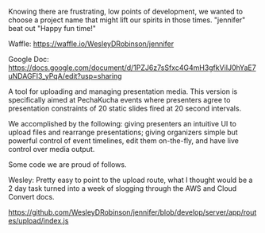Knowing there are frustrating, low points of development, we wanted to choose a project name that might lift our spirits in those times. "jennifer" beat out "Happy fun time!"

Waffle: https://waffle.io/WesleyDRobinson/jennifer

Google Doc: https://docs.google.com/document/d/1PZJ6z7sSfxc4G4mH3gfkViIJ0hYaE7uNDAGFI3_yPqA/edit?usp=sharing

A tool for uploading and managing presentation media. This version is specifically aimed at PechaKucha events where presenters agree to presentation constraints of 20 static slides fired at 20 second intervals.

We accomplished by the following:
giving presenters an intuitive UI to upload files and rearrange presentations;
giving organizers simple but powerful control of event timelines, edit them on-the-fly, and have live control over media output.

Some code we are proud of follows.

Wesley: Pretty easy to point to the upload route, what I thought would be a 2 day task turned into a week of slogging through the AWS and Cloud Convert docs.

https://github.com/WesleyDRobinson/jennifer/blob/develop/server/app/routes/upload/index.js
